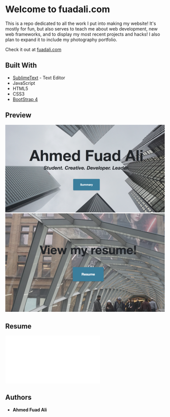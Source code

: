 # Welcome to fuadali.com

This is a repo dedicated to all the work I put into making my website! It's mostly for fun, but also serves to teach me about web development, new web frameworks, and to display my most recent projects and hacks! I also plan to expand it to include my photography portfolio. 

Check it out at [fuadali.com](https://fuadali.com)

## Built With

* [SublimeText](https://www.sublimetext.com/) - Text Editor
* JavaScript
* HTML5
* CSS3
* [BootStrap 4](https://getbootstrap.com/) 

## Preview

![Image Not Found](preview1.png)
![Image Not Found](preview2.png)

## Resume
![File Not Found](resume.pdf)

## Authors

* **Ahmed Fuad Ali** 
